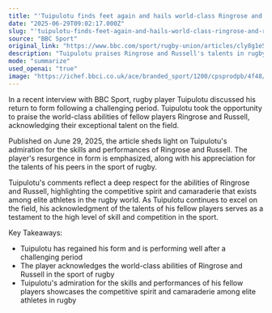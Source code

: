```yaml
---
title: "'Tuipulotu finds feet again and hails world-class Ringrose and Russell'"
date: "2025-06-29T09:02:17.000Z"
slug: "'tuipulotu-finds-feet-again-and-hails-world-class-ringrose-and-russell'"
source: "BBC Sport"
original_link: "https://www.bbc.com/sport/rugby-union/articles/cly8g1e5578o"
description: "Tuipulotu praises Ringrose and Russell's talents in rugby while highlighting his own return to form and the competitive camaraderie among elite athletes in the sport."
mode: "summarize"
used_openai: "true"
image: "https://ichef.bbci.co.uk/ace/branded_sport/1200/cpsprodpb/4f48/live/7a781300-54c7-11f0-a2ff-17a82c2e8bc4.jpg"
---
```


In a recent interview with BBC Sport, rugby player Tuipulotu discussed his return to form following a challenging period. Tuipulotu took the opportunity to praise the world-class abilities of fellow players Ringrose and Russell, acknowledging their exceptional talent on the field.

Published on June 29, 2025, the article sheds light on Tuipulotu's admiration for the skills and performances of Ringrose and Russell. The player's resurgence in form is emphasized, along with his appreciation for the talents of his peers in the sport of rugby.

Tuipulotu's comments reflect a deep respect for the abilities of Ringrose and Russell, highlighting the competitive spirit and camaraderie that exists among elite athletes in the rugby world. As Tuipulotu continues to excel on the field, his acknowledgment of the talents of his fellow players serves as a testament to the high level of skill and competition in the sport.

Key Takeaways:
- Tuipulotu has regained his form and is performing well after a challenging period
- The player acknowledges the world-class abilities of Ringrose and Russell in the sport of rugby
- Tuipulotu's admiration for the skills and performances of his fellow players showcases the competitive spirit and camaraderie among elite athletes in rugby